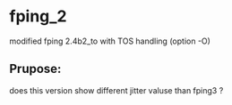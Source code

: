 fping\_2
========

modified fping 2.4b2\_to with TOS handling (option -O)

Prupose:
--------

does this version show different jitter valuse than fping3 ? 
